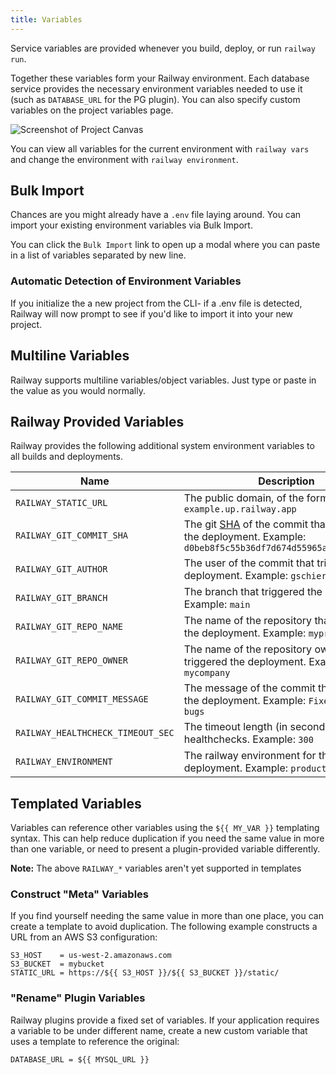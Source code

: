```yaml
---
title: Variables
---
```


Service variables are provided whenever you build, deploy, or run `railway run`.

Together these variables form your Railway environment. Each
database service provides the necessary environment variables needed to use it (such as
`DATABASE_URL` for the PG plugin). You can also specify custom variables on the
project variables page.

<Image src="https://res.cloudinary.com/railway/image/upload/v1644622035/docs/VariablesView_avvpds.png"
alt="Screenshot of Project Canvas"
layout="responsive"
width={1377} height={823} quality={100} />

You can view all variables for the current environment with `railway vars` and change the environment with `railway environment`.

## Bulk Import

Chances are you might already have a `.env` file laying around. You can import your existing environment variables via Bulk Import.

You can click the `Bulk Import` link to open up a modal where you can paste in a list of variables separated by new line.

### Automatic Detection of Environment Variables

If you initialize the a new project from the CLI- if a .env file is detected, Railway will now prompt to see if you'd like to import it into your new project.

## Multiline Variables

Railway supports multiline variables/object variables. Just type or paste in the value as you would normally.

## Railway Provided Variables

Railway provides the following additional system environment variables to all
builds and deployments.

| Name                              | Description                                                                                                                                                                                          |
| --------------------------------- | ---------------------------------------------------------------------------------------------------------------------------------------------------------------------------------------------------- |
| `RAILWAY_STATIC_URL`              | The public domain, of the form `example.up.railway.app`                                                                                                                                              |
| `RAILWAY_GIT_COMMIT_SHA`          | The git [SHA](https://docs.github.com/en/github/getting-started-with-github/github-glossary#commit) of the commit that triggered the deployment. Example: `d0beb8f5c55b36df7d674d55965a23b8d54ad69b` |
| `RAILWAY_GIT_AUTHOR`              | The user of the commit that triggered the deployment. Example: `gschier`                                                                                                                             |
| `RAILWAY_GIT_BRANCH`              | The branch that triggered the deployment. Example: `main`                                                                                                                                            |
| `RAILWAY_GIT_REPO_NAME`           | The name of the repository that triggered the deployment. Example: `myproject`                                                                                                                       |
| `RAILWAY_GIT_REPO_OWNER`          | The name of the repository owner that triggered the deployment. Example: `mycompany`                                                                                                                 |
| `RAILWAY_GIT_COMMIT_MESSAGE`      | The message of the commit that triggered the deployment. Example: `Fixed a few bugs`                                                                                                                 |
| `RAILWAY_HEALTHCHECK_TIMEOUT_SEC` | The timeout length (in seconds) of healthchecks. Example: `300`                                                                                                                                      |
| `RAILWAY_ENVIRONMENT`             | The railway environment for the deployment. Example: `production`                                                                                                                                    |

## Templated Variables

Variables can reference other variables using the `${{ MY_VAR }}` templating
syntax. This can help reduce duplication if you need the same value in more than
one variable, or need to present a plugin-provided variable differently.

**Note:** The above `RAILWAY_*` variables aren't yet supported in templates

### Construct "Meta" Variables

If you find yourself needing the same value in more than one place, you can
create a template to avoid duplication. The following example constructs a URL
from an AWS S3 configuration:

```
S3_HOST    = us-west-2.amazonaws.com
S3_BUCKET  = mybucket
STATIC_URL = https://${{ S3_HOST }}/${{ S3_BUCKET }}/static/
```

### "Rename" Plugin Variables

Railway plugins provide a fixed set of variables. If your application requires a
variable to be under different name, create a new custom variable that uses a
template to reference the original:

```
DATABASE_URL = ${{ MYSQL_URL }}
```
